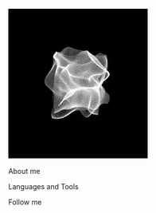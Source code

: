 ![Header](https://github.com/mynameisSergey/mynameisSergey/blob/main/assets/170505afac62b7104c9cb6e6e57ad14e51f8e1233236a47d8c675258ae056c99.webp) 

About me

Languages and Tools

Follow me